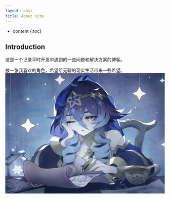 ```yaml
---
layout: post
title: About site
---
```


* content
{:toc}

## Introduction
这是一个记录平时开发中遇到的一些问题和解决方案的博客。

放一张我喜欢的角色，希望给无聊的现实生活带来一些希望。
![AMOS_Err.png](style/post_image/莱依拉.png)


